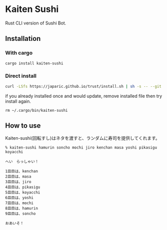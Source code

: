 # Kaiten Sushi

Rust CLI version of Sushi Bot.

## Installation

### With cargo

```bash
cargo install kaiten-sushi
```

### Direct install

```bash
curl -LSfs https://japaric.github.io/trust/install.sh | sh -s -- --git Samemura/kaiten-sushi
```

if you already installed once and would update, remove installed file then try install again.
```
rm ~/.cargo/bin/kaiten-sushi
```

## How to use

Kaiten-sushi(回転すし)はネタを渡すと、ランダムに寿司を提供してくれます。

```
% kaiten-sushi hamurin soncho mochi jiro kenchan masa yoshi pikasigu koyacchi

へい　らっしゃい！

1皿目は、kenchan
2皿目は、masa
3皿目は、jiro
4皿目は、pikasigu
5皿目は、koyacchi
6皿目は、yoshi
7皿目は、mochi
8皿目は、hamurin
9皿目は、soncho

おあいそ！

```
